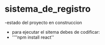 <h1>sistema_de_registro</h1>

-estado del proyecto en construccion
- para ejecutar el sitema debes de codificar:
- ''''npm install react''
